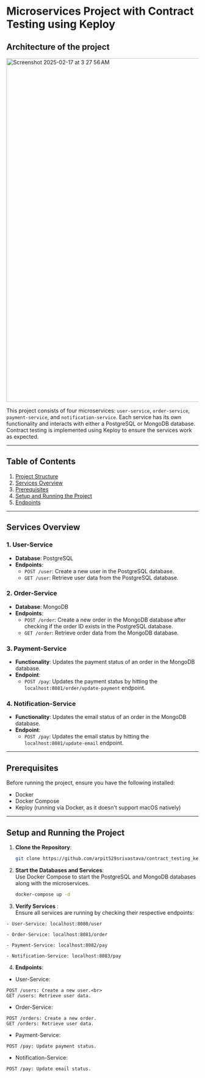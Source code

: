 # Microservices Project with Contract Testing using Keploy

## Architecture of the project

<img width="899" alt="Screenshot 2025-02-17 at 3 27 56 AM" src="https://github.com/user-attachments/assets/e9249b9e-9008-4e1e-92bf-ede159ccc490" />

This project consists of four microservices: `user-service`, `order-service`, `payment-service`, and `notification-service`. Each service has its own functionality and interacts with either a PostgreSQL or MongoDB database. Contract testing is implemented using Keploy to ensure the services work as expected.

---

## Table of Contents

1. [Project Structure](#project-structure)
2. [Services Overview](#services-overview)
3. [Prerequisites](#prerequisites)
4. [Setup and Running the Project](#setup-and-running-the-project)
5. [Endpoints](#endpoints)


---

## Services Overview

### 1. User-Service

- **Database**: PostgreSQL
- **Endpoints**:
  - `POST /user`: Create a new user in the PostgreSQL database.
  - `GET /user`: Retrieve user data from the PostgreSQL database.

### 2. Order-Service

- **Database**: MongoDB
- **Endpoints**:
  - `POST /order`: Create a new order in the MongoDB database after checking if the order ID exists in the PostgreSQL database.
  - `GET /order`: Retrieve order data from the MongoDB database.

### 3. Payment-Service

- **Functionality**: Updates the payment status of an order in the MongoDB database.
- **Endpoint**:
  - `POST /pay`: Updates the payment status by hitting the `localhost:8081/order/update-payment` endpoint.

### 4. Notification-Service

- **Functionality**: Updates the email status of an order in the MongoDB database.
- **Endpoint**:
  - `POST /pay`: Updates the email status by hitting the `localhost:8081/update-email` endpoint.

---

## Prerequisites

Before running the project, ensure you have the following installed:

- Docker
- Docker Compose
- Keploy (running via Docker, as it doesn't support macOS natively)

---

## Setup and Running the Project

1. **Clone the Repository**:
   ```bash
   git clone https://github.com/arpit529srivastava/contract_testing_keploy.git
   ```
2. **Start the Databases and Services**:<br>
   Use Docker Compose to start the PostgreSQL and MongoDB databases along with the microservices.
   ```bash
   docker-compose up -d
3. **Verify Services** :<br>
Ensure all services are running by checking their respective endpoints:
```
- User-Service: localhost:8080/user

- Order-Service: localhost:8081/order

- Payment-Service: localhost:8082/pay

- Notification-Service: localhost:8083/pay  
```

4. **Endpoints**: <br>
* User-Service: <br>
```
POST /users: Create a new user.<br>
GET /users: Retrieve user data.
```

* Order-Service: <br>
```
POST /orders: Create a new order.
GET /orders: Retrieve user data.
```

* Payment-Service: <br>
```
POST /pay: Update payment status.
```
* Notification-Service: <br>
```
POST /pay: Update email status.
```

